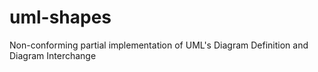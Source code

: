 # uml-shapes
Non-conforming partial implementation of UML's Diagram Definition and Diagram Interchange
